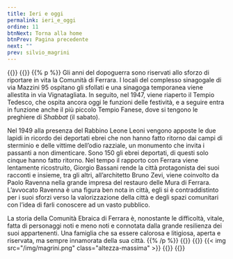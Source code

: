 ```yaml
---
title: Ieri e oggi
permalink: ieri_e_oggi
ordine: 11
btnNext: Torna alla home
btnPrev: Pagina precedente
next: ""
prev: silvio_magrini
---
```

{{<row>}}
{{<column>}}
{{% p %}}
Gli anni del dopoguerra sono riservati allo sforzo di riportare in vita la Comunità di Ferrara. I locali del complesso sinagogale di via Mazzini 95 ospitano gli
sfollati e una sinagoga temporanea viene allestita in via Vignatagliata. In seguito, nel 1947, viene riaperto il Tempio Tedesco, che ospita ancora oggi le
funzioni delle festività, e a seguire entra in funzione anche il più piccolo Tempio Fanese, dove si tengono le preghiere di *Shabbat* (il sabato).

Nel 1949 alla presenza del Rabbino Leone Leoni vengono apposte le due lapidi in ricordo dei deportati ebrei che non hanno fatto ritorno dai campi di sterminio
e delle vittime dell’odio razziale, un monumento che invita i passanti a non dimenticare. Sono 150 gli ebrei deportati, di questi solo cinque hanno fatto ritorno.
Nel tempo il rapporto con Ferrara viene lentamente ricostruito, Giorgio Bassani rende la città protagonista dei suoi racconti e insieme, tra gli altri, all’architetto
Bruno Zevi, viene coinvolto da Paolo Ravenna nella grande impresa del restauro delle Mura di Ferrara. L’avvocato Ravenna è una figura ben nota in città, egli
si è contraddistinto per i suoi sforzi verso la valorizzazione della città e degli spazi comunitari con l’idea di farli conoscere ad un vasto pubblico.

La storia della Comunità Ebraica di Ferrara è, nonostante le difficoltà, vitale, fatta di personaggi noti e meno noti e connotata dalla grande resilienza dei suoi
appartenenti. Una famiglia che sa essere calorosa e litigiosa, aperta e riservata, ma sempre innamorata della sua città.
{{% /p %}}
{{</column>}}
{{<column>}}
{{< img src="/img/magrini.png"  class="altezza-massima" >}}
{{</column>}}
{{</row>}}


